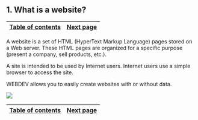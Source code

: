 
## 1. What is a website?
			

| [Table of contents](../Concepts_WB/1410087102.md) | [Next page](../Concepts_WB/1410087104.md) |
| --- | --- |



<a name="NOTE1"></a>
<a name="NOTE1_1"></a>
A website is a set of HTML (HyperText Markup Language) pages stored on a Web server. These HTML pages are organized for a specific purpose (present a company, sell products, etc.). 

A site is intended to be used by Internet users. Internet users use a simple browser to access the site.

WEBDEV allows you to easily create websites with or without data.

![](https://doc.pcsoft.fr/en-US/images/image.awp?langid=3&name=P1-qu%20est%20ce%20qu%20un%20site%20web.gif)


| [Table of contents](../Concepts_WB/1410087102.md) | [Next page](../Concepts_WB/1410087104.md) |
| --- | --- |




